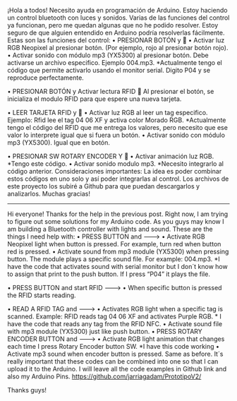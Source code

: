 ¡Hola a todos! Necesito ayuda en programación de Arduino. Estoy haciendo un control bluetooth con luces y sonidos. Varias de las funciones del control ya funcionan, pero me quedan algunas que no he podido resolver. Estoy seguro de que alguien entendido en Arduino podría resolverlas fácilmente.
Estas son las funciones del control:
•	PRESIONAR BOTÓN y 
•	Activar luz RGB Neopixel al presionar botón. (Por ejemplo, rojo al presionar botón rojo). 
•	Activar sonido con módulo mp3 (YX5300) al presionar botón. Debe activarse un archivo especifico. Ejemplo 004.mp3. *Actualmente tengo el código que permite activarlo usando el monitor serial. Digito P04 y se reproduce perfectamente.

•	PRESIONAR BOTÓN y Activar lectura RFID  Al presionar el botón, se inicializa el modulo RFID para que espere una nueva tarjeta.

•	LEER TARJETA RFID y 
•	Activar luz RGB al leer un tag especifico. Ejemplo: Rfid lee el tag 04 06 XF y activa color Morado RGB. *Actualmente tengo el código del RFID que me entrega los valores, pero necesito que ese valor lo interprete igual que si fuera un botón.
•	Activar sonido con módulo mp3 (YX5300). Igual que en botón.

•	PRESIONAR SW ROTARY ENCODER Y 
•	Activar animación luz RGB. *Tengo este código.
•	Activar sonido modulo mp3. *Necesito integrarlo al código anterior.
Consideraciones importantes: La idea es poder combinar estos códigos en uno solo y así poder integrarlas al control.
Los archivos de este proyecto los subiré a Github para que puedan descargarlos y analizarlos.
Muchas gracias!

------------------------------------------------------------------------------------------------------------

Hi everyone! Thanks for the help in the previous post.
Right now, I am trying to figure out some solutions for my Arduino code. As you guys may know I am building a Bluetooth controller with lights and sound. 
These are the things I need help with:
•	PRESS BUTTON and --->
•	Activate RGB Neopixel light when button is pressed. For example, turn red when button red is pressed.
•	Activate sound from mp3 module (YX5300) when pressing button. The module plays a specific sound file. For example: 004.mp3. *I have the code that activates sound with serial monitor but I don´t know how to assign that print to the push button. If I press “P04” it plays the file.

•	PRESS BUTTON and start RFID --->
•	When specific button is pressed the RFID starts reading.

•	READ A RFID TAG and --->
•	Activates RGB light when a specific tag is scanned. Example: RFID reads tag 04 06 XF and activates Purple RGB. * I have the code that reads any tag from the RFID NFC.
•	Activate sound file with mp3 module (YX5300) just like push button.
•	PRESS ROTARY ENCODER BUTTON and --->
•	Activate RGB light animation that changes each time I press Rotary Encoder button SW. *I have this code working
•	Activate mp3 sound when encoder button is pressed. Same as before.
It´s really important that these codes can be combined into one so that I can upload it to the Arduino.
I will leave all the code examples in Github link and also my Arduino Pins.
https://github.com/jarriagadam/PrototipoV2/

Thanks guys!
